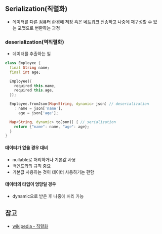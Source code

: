 ## Serialization(직렬화)
- 데이터를 다른 컴퓨터 환경에 저장 혹은 네트워크 전송하고 나중에 재구성할 수 있는 포맷으로 변환하는 과정

### deserialization(역직렬화)
- 데이터를 추출하는 일

```dart
class Employee {
  final String name;
  final int age;

  Employee({
    required this.name,
    required this.age,
  });

  Employee.fromJson(Map<String, dynamic> json) // deserialization
    : name = json['name'],
      age = json['age'];

  Map<String, dynamic> toJson() { // serialization
    return {"name": name, "age": age};
  }
}
```

#### 데이터가 없을 경우 대비
- nullable로 처리하거나 기본값 사용
- 백엔드와의 규칙 중요
- 기본값 사용하는 것이 데이터 사용하기는 편함

#### 데이터의 타입이 엉망일 경우
- dynamic으로 받은 후 나중에 처리 가능


## 참고
- [wikipedia - 직렬화](https://ko.wikipedia.org/wiki/%EC%A7%81%EB%A0%AC%ED%99%94)